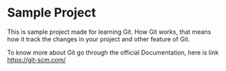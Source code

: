 # Sample Project
This is sample project made for learning Git. How Git works,
that means how it track the changes in your project and other feature of Git.

To know more about Git go through the official Documentation,
here is link https://git-scm.com/
